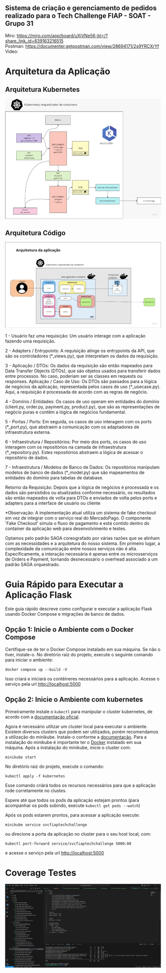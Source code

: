 ## Sistema de criação e gerenciamento de pedidos realizado para o Tech Challenge FIAP - SOAT - Grupo 31

Miro: https://miro.com/app/board/uXjVNe56-bI=/?share_link_id=839163216515<br>
Postman: https://documenter.getpostman.com/view/28694171/2s9YRCXrYf<br>
Video: 

# Arquitetura da Aplicação

## Arquitetura Kubernetes

![arquitetura-kubernetes](docs/arq-k8s-orders.jpeg)

## Arquitetura Código

![arquitetura-codigo](docs/arq-codigo-orders.jpeg)

1 - Usuário faz uma requisição: Um usuário interage com a aplicação fazendo uma requisição.

2 - Adapters / Entrypoints: A requisição atinge os entrypoints da API, que são os controladores (*_views.py), que interpretam os dados da requisição.

3 - Aplicação / DTOs: Os dados da requisição são então mapeados para Data Transfer Objects (DTOs), que são objetos usados para transferir dados entre processos. No caso, poderiam ser as classes em requests ou responses.
Aplicação / Caso de Uso: Os DTOs são passados para a lógica de negócios da aplicação, representada pelos casos de uso (*_usecase.py). Aqui, a requisição é processada de acordo com as regras de negócio.

4 - Domínio / Entidades: Os casos de uso operam em entidades do domínio (client.py, order.py, payment.py, product.py), que são as representações de negócio puras e contêm a lógica de negócios fundamental.

5 - Portas / Ports: Em seguida, os casos de uso interagem com os ports (*_port.py), que abstraem a comunicação com os adaptadores de infraestrutura externa.

6 - Infraestrutura / Repositórios: Por meio dos ports, os casos de uso interagem com os repositórios na camada de infraestrutura (*_repository.py). Estes repositórios abstraem a lógica de acessar o repositório de dados.

7 - Infraestrutura / Modelos de Banco de Dados: Os repositórios manipulam modelos de banco de dados (*_model.py) que são mapeamentos de entidades do domínio para tabelas de database.

Retorno da Requisição: Depois que a lógica de negócios é processada e os dados são persistidos ou atualizados conforme necessário, os resultados são então mapeados de volta para DTOs e enviados de volta pelos ports e adapters para a interface de usuário ou cliente

*Observação: A implementação atual utiliza um sistema de fake checkout em vez de integrar com o serviço real do MercadoPago. O componente 'Fake Checkout' simula o fluxo de pagamento e está contido dentro do container da aplicação web para desenvolvimento e testes. 

Optamos pelo padrão SAGA coreografado por várias razões que se alinham com as necessidades e a arquitetura do nosso sistema. Em primeiro lugar, a complexidade da comunicação entre nossos serviços não é alta. Especificamente, a interação necessária é apenas entre os microsserviços de Orders e Payment, tornando desnecessário o overhead associado a um padrão SAGA orquestrado.

# Guia Rápido para Executar a Aplicação Flask
Este guia rápido descreve como configurar e executar a aplicação Flask usando Docker Compose e migrações de banco de dados.

## Opção 1: Inicie o Ambiente com o Docker Compose
Certifique-se de ter o Docker Compose instalado em sua máquina. Se não o tiver, instale-o.
No diretório raiz do projeto, execute o seguinte comando para iniciar o ambiente:
```
docker compose up --build -V
```
Isso criará e iniciará os contêineres necessários para a aplicação.
Acesse o serviço pela url [http://localhost:5000](http://localhost:5000)


## Opção 2: Inicie o Ambiente com kubernetes
Primeiramente instale o `kubectl` para manipular o cluster kubernetes, de acordo com a [documentação oficial](https://kubernetes.io/docs/tasks/tools/#kubectl).

Agora é necessário utilizar um cluster local para executar o ambiente. Existem diversos clusters que podem ser utilizados, porém recomendamos a utilização do minikube. Instale-o conforme a [documentação](https://minikube.sigs.k8s.io/docs/start/). Para a instalação do minikube é importante ter o [Docker](https://docs.docker.com/) instalado em sua máquina.
Após a instalação do minikube, inicie o cluster com:

```
minikube start
```

No diretório raiz do projeto, execute o comando:
```
kubectl apply -f kubernetes
```

Esse comando criárá todos os recursos necessários para que a aplicação rode corretamente no clustes.

Espere até que todos os pods da aplicação estejam prontos (para acompanhar os pods subindo, execute `kubectl get pods --watch`)

Após os pods estarem prontos, para acessar a aplicação execute:

```
minikube service svcfiaptechchallenge 
```

ou direcione a porta da aplicação no cluster para o seu host local, com:

```
kubectl port-forward service/svcfiaptechchallenge 5000:80
```

e acesse o serviço pela url [http://localhost:5000](http://localhost:5000)

# Coverage Testes

![coverage](docs/coverage-orders.jpeg)